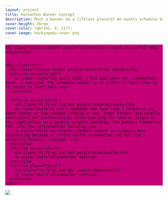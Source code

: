 ```yaml
---
layout: project
title: Hackathon Banner Concept
description: Must a banner be a lifeless placard? An events schedule banner for a hackathon provides opportunities for interaction.
cover-height: 35rem
cover-color: rgb(195, 0, 117);
cover-image: hackingedu-cover.png
---
```

<section class="custom-hackingedu" style="background-color: rgb(195, 0, 117)">

  <div class="container">

    <h1 class="section-header purple">Introduction <span class="fw1">序文</span></h1>


    <div class="cf">
      <h2 class="article-header purple">Interactive Banner</h2>
      <article class="w-100">
        <p class="white">In early 2016, I did spec work for a hackathon event. I designed  The schedule banner is 36 inches (3 feet) wide by 72 inches (6 feet) tall.</p>
      </article>

      <article class="third">
        <h2 class="f4 f2-ns fw6 mb2 purple">Interactivity</h2>
        <p class="white">I can't remember the last time I looked at an event banner or saw someone looking at one. Event banners are usually inoffensive but uninteresting. Often sporting the name or slogan of its organization on a generic graphic backdrop, the banners themselves fall into the environmental backdrop.</p>
        <p class="white">An events schedule banner is slightly more interesting because it offers useful information and not just corporate thematic language. </p>
      </article>
      <article class="third">
        <h2 class="f4 f2-ns fw6 mb2 purple">Continuity</h2>
        <p class="white">Placeholder text</p>
      </article>
      <article class="third">
        <h2 class="f4 f2-ns fw6 mb2 purple">Novelty</h2>
        <p class="white">Placeholder text</p>
      </article>
    </div>
  </div>
</section>
<section class="bg-white">
  <div class="container">
    <img src="{{ site.url }}/images/hackingedu-spec.png" />
  </div>
</section>
